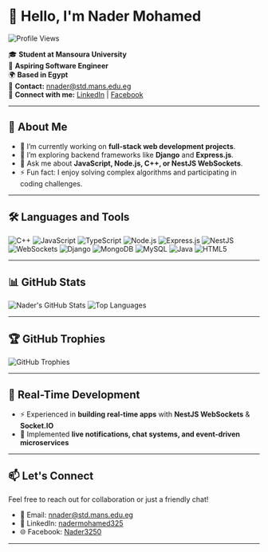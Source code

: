 # 👋 Hello, I'm Nader Mohamed

![Profile Views](https://komarev.com/ghpvc/?username=NaderMohamed325&color=blueviolet)

🎓 **Student at Mansoura University**  
💼 **Aspiring Software Engineer**  
🌍 **Based in Egypt**  
📧 **Contact:** nnader@std.mans.edu.eg  
🔗 **Connect with me:** [LinkedIn](https://www.linkedin.com/in/nadermohamed325) | [Facebook](https://www.facebook.com/Nader3250)

---

## 🚀 About Me

- 🔭 I’m currently working on **full-stack web development projects**.  
- 🌱 I’m exploring backend frameworks like **Django** and **Express.js**.  
- 💬 Ask me about **JavaScript, Node.js, C++, or NestJS WebSockets**.  
- ⚡ Fun fact: I enjoy solving complex algorithms and participating in coding challenges.  

---

## 🛠️ Languages and Tools

![C++](https://img.shields.io/badge/C++-00599C?style=flat&logo=c%2B%2B&logoColor=white)
![JavaScript](https://img.shields.io/badge/JavaScript-F7DF1E?style=flat&logo=javascript&logoColor=black)
![TypeScript](https://img.shields.io/badge/TypeScript-3178C6?style=flat&logo=typescript&logoColor=white)
![Node.js](https://img.shields.io/badge/Node.js-339933?style=flat&logo=node.js&logoColor=white)
![Express.js](https://img.shields.io/badge/Express.js-000000?style=flat&logo=express&logoColor=white)
![NestJS](https://img.shields.io/badge/NestJS-E0234E?style=flat&logo=nestjs&logoColor=white)
![WebSockets](https://img.shields.io/badge/WebSockets-010101?style=flat&logo=socket.io&logoColor=white)
![Django](https://img.shields.io/badge/Django-092E20?style=flat&logo=django&logoColor=white)
![MongoDB](https://img.shields.io/badge/MongoDB-47A248?style=flat&logo=mongodb&logoColor=white)
![MySQL](https://img.shields.io/badge/MySQL-4479A1?style=flat&logo=mysql&logoColor=white)
![Java](https://img.shields.io/badge/Java-007396?style=flat&logo=java&logoColor=white)
![HTML5](https://img.shields.io/badge/HTML5-E34F26?style=flat&logo=html5&logoColor=white)

---

## 📊 GitHub Stats

![Nader's GitHub Stats](https://github-readme-stats.vercel.app/api?username=NaderMohamed325&show_icons=true&theme=radical)
![Top Languages](https://github-readme-stats.vercel.app/api/top-langs/?username=NaderMohamed325&layout=compact&theme=radical)

---

## 🏆 GitHub Trophies

![GitHub Trophies](https://github-profile-trophy.vercel.app/?username=NaderMohamed325&theme=radical&no-bg=true&no-frame=true)

---

## 📡 Real-Time Development

- ⚡ Experienced in **building real-time apps** with **NestJS WebSockets** & **Socket.IO**  
- 🔔 Implemented **live notifications, chat systems, and event-driven microservices**  

---

## 📫 Let's Connect

Feel free to reach out for collaboration or just a friendly chat!

- 📧 Email: nnader@std.mans.edu.eg
- 💼 LinkedIn: [nadermohamed325](https://www.linkedin.com/in/nadermohamed325)
- 🌐 Facebook: [Nader3250](https://www.facebook.com/Nader3250)

---
